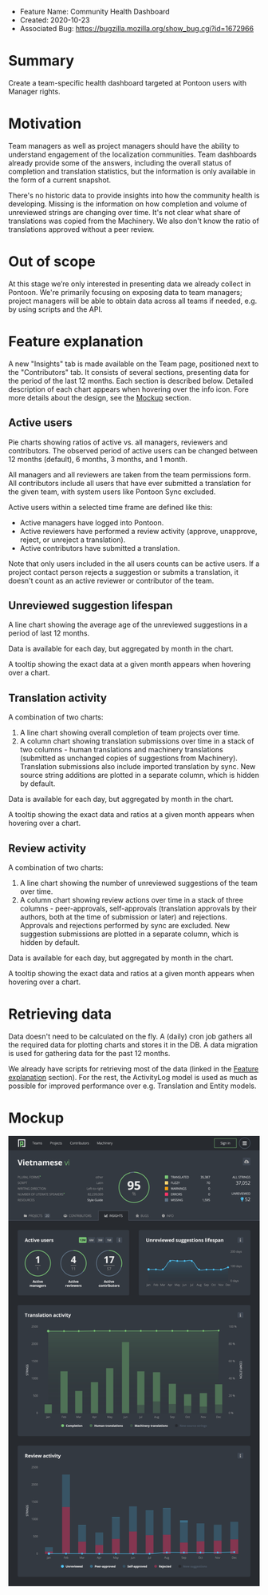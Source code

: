 - Feature Name: Community Health Dashboard
- Created: 2020-10-23
- Associated Bug: https://bugzilla.mozilla.org/show_bug.cgi?id=1672966

# Summary

Create a team-specific health dashboard targeted at Pontoon users with Manager rights.

# Motivation

Team managers as well as project managers should have the ability to understand engagement of the localization communities. Team dashboards already provide some of the answers, including the overall status of completion and translation statistics, but the information is only available in the form of a current snapshot.

There's no historic data to provide insights into how the community health is developing. Missing is the information on how completion and volume of unreviewed strings are changing over time. It's not clear what share of translations was copied from the Machinery. We also don't know the ratio of translations approved without a peer review.

# Out of scope

At this stage we’re only interested in presenting data we already collect in Pontoon. We're primarily focusing on exposing data to team managers; project managers will be able to obtain data across all teams if needed, e.g. by using scripts and the API.

# Feature explanation

A new "Insights" tab is made available on the Team page, positioned next to the "Contributors" tab. It consists of several sections, presenting data for the period of the last 12 months. Each section is described below. Detailed description of each chart appears when hovering over the info icon. Fore more details about the design, see the [Mockup](#mockup) section.

## Active users

Pie charts showing ratios of active vs. all managers, reviewers and contributors. The observed period of active users can be changed between 12 months (default), 6 months, 3 months, and 1 month.

All managers and all reviewers are taken from the team permissions form. All contributors include all users that have ever submitted a translation for the given team, with system users like Pontoon Sync excluded.

Active users within a selected time frame are defined like this:
* Active managers have logged into Pontoon.
* Active reviewers have performed a review activity (approve, unapprove, reject, or unreject a translation).
* Active contributors have submitted a translation.

Note that only users included in the all users counts can be active users. If a project contact person rejects a suggestion or submits a translation, it doesn't count as an active reviewer or contributor of the team.

## Unreviewed suggestion lifespan

A line chart showing the average age of the unreviewed suggestions in a period of last 12 months.

Data is available for each day, but aggregated by month in the chart.

A tooltip showing the exact data at a given month appears when hovering over a chart.

## Translation activity

A combination of two charts:
1. A line chart showing overall completion of team projects over time.
1. A column chart showing translation submissions over time in a stack of two columns - human translations and machinery translations (submitted as unchanged copies of suggestions from Machinery). Translation submissions also include imported translation by sync. New source string additions are plotted in a separate column, which is hidden by default.

Data is available for each day, but aggregated by month in the chart.

A tooltip showing the exact data and ratios at a given month appears when hovering over a chart.

## Review activity

A combination of two charts:
1. A line chart showing the number of unreviewed suggestions of the team over time.
1. A column chart showing review actions over time in a stack of three columns - peer-approvals, self-approvals (translation approvals by their authors, both at the time of submission or later) and rejections. Approvals and rejections performed by sync are excluded. New suggestion submissions are plotted in a separate column, which is hidden by default.

Data is available for each day, but aggregated by month in the chart.

A tooltip showing the exact data and ratios at a given month appears when hovering over a chart.

# Retrieving data

Data doesn't need to be calculated on the fly. A (daily) cron job gathers all the required data for plotting charts and stores it in the DB. A data migration is used for gathering data for the past 12 months.

We already have scripts for retrieving most of the data (linked in the [Feature explanation](#feature-explanation) section). For the rest, the ActivityLog model is used as much as possible for improved performance over e.g. Translation and Entity models.

# Mockup

![](0108/mockup.png)
